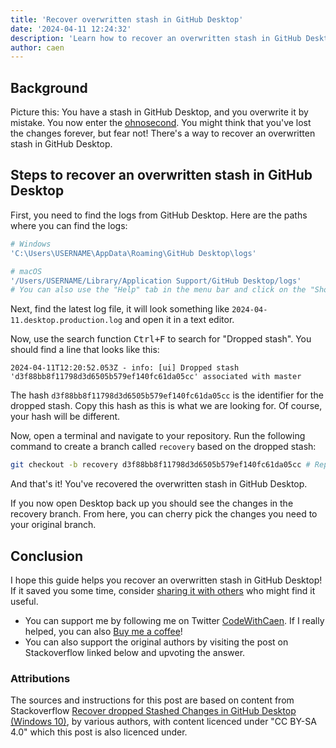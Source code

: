 ```yaml
---
title: 'Recover overwritten stash in GitHub Desktop'
date: '2024-04-11 12:24:32'
description: 'Learn how to recover an overwritten stash in GitHub Desktop.'
author: caen
---
```


## Background

Picture this: You have a stash in GitHub Desktop, and you overwrite it by mistake. You now enter the
<a href="https://en.wiktionary.org/wiki/ohnosecond" rel="nofollow noopener"><abbr title="The fraction of time between making a mistake and realizing it.">ohnosecond</abbr></a>.
You might think that you've lost the changes forever, but fear not! There's a way to recover an overwritten stash in GitHub Desktop.

## Steps to recover an overwritten stash in GitHub Desktop

First, you need to find the logs from GitHub Desktop. Here are the paths where you can find the logs:

```bash
# Windows
'C:\Users\USERNAME\AppData\Roaming\GitHub Desktop\logs'

# macOS
'/Users/USERNAME/Library/Application Support/GitHub Desktop/logs'
# You can also use the "Help" tab in the menu bar and click on the "Show logs in Finder" option
```

Next, find the latest log file, it will look something like `2024-04-11.desktop.production.log` and open it in a text editor.

Now, use the search function <kbd>Ctrl+F</kbd> to search for "Dropped stash". You should find a line that looks like this:

```log
2024-04-11T12:20:52.053Z - info: [ui] Dropped stash 'd3f88bb8f11798d3d6505b579ef140fc61da05cc' associated with master
```

The hash `d3f88bb8f11798d3d6505b579ef140fc61da05cc` is the identifier for the dropped stash. 
Copy this hash as this is what we are looking for. Of course, your hash will be different.

Now, open a terminal and navigate to your repository. Run the following command to create a branch called `recovery` based on the dropped stash:

```bash
git checkout -b recovery d3f88bb8f11798d3d6505b579ef140fc61da05cc # Replace the hash with your own
```

And that's it! You've recovered the overwritten stash in GitHub Desktop. 

If you now open Desktop back up you should see the changes in the recovery branch. 
From here, you can cherry pick the changes you need to your original branch.

## Conclusion

I hope this guide helps you recover an overwritten stash in GitHub Desktop! If it saved you some time, consider [sharing it with others](https://twitter.com/intent/tweet?text=How%20to%20recover%20overwritten%20stash%20in%20%23GitHubDesktop%20by%20%40CodeWithCaen&url=https%3A%2F%2Ftips.desilva.se%2Fposts%2Frecover-overwritten-stash-in-github-desktop) who might find it useful.

- You can support me by following me on Twitter <a href="https://twitter.com/CodeWithCaen">CodeWithCaen</a>. If I really helped, you can also <a href="https://www.buymeacoffee.com/caen">Buy me a coffee</a>!
- You can also support the original authors by visiting the post on Stackoverflow linked below and upvoting the answer.

### Attributions

The sources and instructions for this post are based on content from Stackoverflow 
<a href="https://stackoverflow.com/a/70442218/5700388" rel="nofollow noopener">Recover dropped Stashed Changes in GitHub Desktop (Windows 10)</a>, 
by various authors, with content licenced under "CC BY-SA 4.0" which this post is also licenced under.
